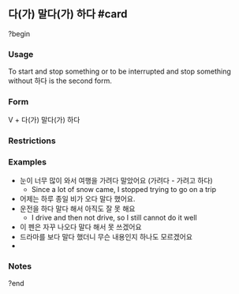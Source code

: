 ## 다(가) 말다(가) 하다 #card
?begin
### Usage
To start and stop something or to be interrupted and stop something
without 하다 is the second form.
### Form
V + 다(가) 말다(가) 하다
### Restrictions
### Examples
* 눈이 너무 많이 와서 여행을 가려다 말았어요 (가려다 - 가려고 하다)
	* Since a lot of snow came, I stopped trying to go on a trip
* 어제는 하루 종일 비가 오다 말다 했어요.
* 운전을 하다 말다 해서 아직도 잘 못 해요
	* I drive and then not drive, so I still cannot do it well
* 이 펜은 자꾸 나오다 말다 해서 못 쓰겠어요
* 드라마를 보다 말다 했더니 무슨 내용인지 하나도 모르겠어요
* 
### Notes
?end

